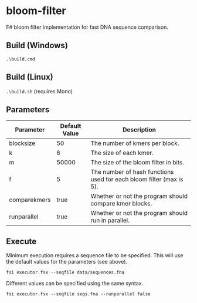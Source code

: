 # bloom-filter

F# bloom filter implementation for fast DNA sequence comparison.

## Build (Windows)

`.\build.cmd`

## Build (Linux)

`.\build.sh` (requires Mono)

## Parameters

| Parameter       | Default Value | Description                              |
| --------------- | ------------- | ---------------------------------------- |
| blocksize       | 50            | The number of kmers per block.   |
| k               | 6             | The size of each kmer. |
| m               | 50000         | The size of the bloom filter in bits.    |
| f               | 5             | The number of hash functions used for each bloom filter (max is 5). |
| comparekmers    | true          | Whether or not the program should compare kmer blocks. |
| runparallel     | true          | Whether or not the program should run in parallel. |

## Execute

Minimum execution requires a sequence file to be specified. This will use the default values for the parameters (see above).

```
fsi executor.fsx --seqfile data/sequences.fna
```

Different values can be specified using the same syntax.

```
fsi executor.fsx --seqfile seqs.fna --runparallel false
```
